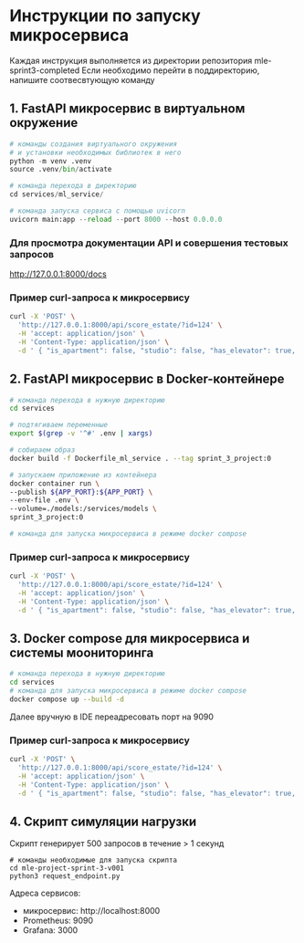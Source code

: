 # Инструкции по запуску микросервиса

Каждая инструкция выполняется из директории репозитория mle-sprint3-completed
Если необходимо перейти в поддиректорию, напишите соотвесвтующую команду

## 1. FastAPI микросервис в виртуальном окружение
```python
# команды создания виртуального окружения
# и установки необходимых библиотек в него
python -m venv .venv 
source .venv/bin/activate

# команда перехода в директорию
cd services/ml_service/

# команда запуска сервиса с помощью uvicorn
uvicorn main:app --reload --port 8000 --host 0.0.0.0
```
### Для просмотра документации API и совершения тестовых запросов 

http://127.0.0.1:8000/docs 

### Пример curl-запроса к микросервису

```bash
curl -X 'POST' \
  'http://127.0.0.1:8000/api/score_estate/?id=124' \
  -H 'accept: application/json' \
  -H 'Content-Type: application/json' \
  -d ' { "is_apartment": false, "studio": false, "has_elevator": true, "building_type_int": 4, "floor": 5, "kitchen_area": 8.0, "living_area": 56.0, "rooms": 2, "total_area": 52.0, "build_year": 2007, "latitude": 55.72347640991211, "longitude": 37.903202056884766, "ceiling_height": 2.740000009536743, "flats_count": 376, "floors_total": 11 }'
```


## 2. FastAPI микросервис в Docker-контейнере

```bash
# команда перехода в нужную директорию
cd services 

# подтягиваем переменные 
export $(grep -v '^#' .env | xargs)

# собираем образ 
docker build -f Dockerfile_ml_service . --tag sprint_3_project:0

# запускаем приложение из контейнера 
docker container run \
--publish ${APP_PORT}:${APP_PORT} \
--env-file .env \
--volume=./models:/services/models \
sprint_3_project:0

# команда для запуска микросервиса в режиме docker compose
```

### Пример curl-запроса к микросервису

```bash
curl -X 'POST' \
  'http://127.0.0.1:8000/api/score_estate/?id=124' \
  -H 'accept: application/json' \
  -H 'Content-Type: application/json' \
  -d ' { "is_apartment": false, "studio": false, "has_elevator": true, "building_type_int": 4, "floor": 5, "kitchen_area": 8.0, "living_area": 56.0, "rooms": 2, "total_area": 52.0, "build_year": 2007, "latitude": 55.72347640991211, "longitude": 37.903202056884766, "ceiling_height": 2.740000009536743, "flats_count": 376, "floors_total": 11 }'
```

## 3. Docker compose для микросервиса и системы моониторинга

```bash
# команда перехода в нужную директорию
cd services 
# команда для запуска микросервиса в режиме docker compose
docker compose up --build -d 
```
Далее вручную в IDE переадресовать порт на 9090 

### Пример curl-запроса к микросервису

```bash
curl -X 'POST' \
  'http://127.0.0.1:8000/api/score_estate/?id=124' \
  -H 'accept: application/json' \
  -H 'Content-Type: application/json' \
  -d ' { "is_apartment": false, "studio": false, "has_elevator": true, "building_type_int": 4, "floor": 5, "kitchen_area": 8.0, "living_area": 56.0, "rooms": 2, "total_area": 52.0, "build_year": 2007, "latitude": 55.72347640991211, "longitude": 37.903202056884766, "ceiling_height": 2.740000009536743, "flats_count": 376, "floors_total": 11 }'
```

## 4. Скрипт симуляции нагрузки
Скрипт генерирует 500 запросов в течение > 1 секунд 

```
# команды необходимые для запуска скрипта
cd mle-project-sprint-3-v001 
python3 request_endpoint.py
```

Адреса сервисов:
- микросервис: http://localhost:8000
- Prometheus: 9090
- Grafana: 3000